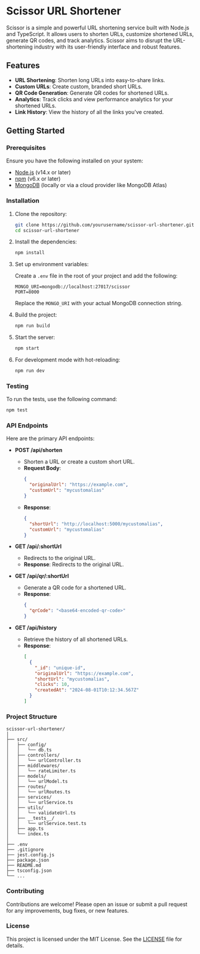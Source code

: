 
# Scissor URL Shortener

Scissor is a simple and powerful URL shortening service built with Node.js and TypeScript. It allows users to shorten URLs, customize shortened URLs, generate QR codes, and track analytics. Scissor aims to disrupt the URL-shortening industry with its user-friendly interface and robust features.

## Features

- **URL Shortening**: Shorten long URLs into easy-to-share links.
- **Custom URLs**: Create custom, branded short URLs.
- **QR Code Generation**: Generate QR codes for shortened URLs.
- **Analytics**: Track clicks and view performance analytics for your shortened URLs.
- **Link History**: View the history of all the links you've created.

## Getting Started

### Prerequisites

Ensure you have the following installed on your system:

- [Node.js](https://nodejs.org/) (v14.x or later)
- [npm](https://www.npmjs.com/) (v6.x or later)
- [MongoDB](https://www.mongodb.com/) (locally or via a cloud provider like MongoDB Atlas)

### Installation

1. Clone the repository:

   ```bash
   git clone https://github.com/yourusername/scissor-url-shortener.git
   cd scissor-url-shortener
   ```

2. Install the dependencies:

   ```bash
   npm install
   ```

3. Set up environment variables:

   Create a `.env` file in the root of your project and add the following:

   ```env
   MONGO_URI=mongodb://localhost:27017/scissor
   PORT=8000
   ```

   Replace the `MONGO_URI` with your actual MongoDB connection string.

4. Build the project:

   ```bash
   npm run build
   ```

5. Start the server:

   ```bash
   npm start
   ```

6. For development mode with hot-reloading:

   ```bash
   npm run dev
   ```

### Testing

To run the tests, use the following command:

```bash
npm test
```

### API Endpoints

Here are the primary API endpoints:

- **POST /api/shorten**
  - Shorten a URL or create a custom short URL.
  - **Request Body**:
    ```json
    {
      "originalUrl": "https://example.com",
      "customUrl": "mycustomalias"
    }
    ```
  - **Response**:
    ```json
    {
      "shortUrl": "http://localhost:5000/mycustomalias",
      "customUrl": "mycustomalias"
    }
    ```

- **GET /api/:shortUrl**
  - Redirects to the original URL.
  - **Response**: Redirects to the original URL.

- **GET /api/qr/:shortUrl**
  - Generate a QR code for a shortened URL.
  - **Response**:
    ```json
    {
      "qrCode": "<base64-encoded-qr-code>"
    }
    ```

- **GET /api/history**
  - Retrieve the history of all shortened URLs.
  - **Response**:
    ```json
    [
      {
        "_id": "unique-id",
        "originalUrl": "https://example.com",
        "shortUrl": "mycustomalias",
        "clicks": 10,
        "createdAt": "2024-08-01T10:12:34.567Z"
      }
    ]
    ```

### Project Structure

```
scissor-url-shortener/
│
├── src/
│   ├── config/
│   │   └── db.ts
│   ├── controllers/
│   │   └── urlController.ts
│   ├── middlewares/
│   │   └── rateLimiter.ts
│   ├── models/
│   │   └── urlModel.ts
│   ├── routes/
│   │   └── urlRoutes.ts
│   ├── services/
│   │   └── urlService.ts
│   ├── utils/
│   │   └── validateUrl.ts
│   ├── __tests__/
│   │   └── urlService.test.ts
│   ├── app.ts
│   └── index.ts
│
├── .env
├── .gitignore
├── jest.config.js
├── package.json
├── README.md
├── tsconfig.json
└── ...
```

### Contributing

Contributions are welcome! Please open an issue or submit a pull request for any improvements, bug fixes, or new features.

### License

This project is licensed under the MIT License. See the [LICENSE](LICENSE) file for details.

